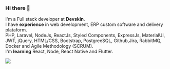 ### Hi there 👋

I'm a Full stack developer at <b>Devskin</b>.
</br>
I have <b>experience</b> in web development, ERP custom software and delivery plataform.
</br>
PHP, Laravel, NodeJs, ReactJs, Styled Components, ExpressJs, MaterialUI, JWT, jQuery, HTML/CSS, Bootstrap, PostgreeSQL, Github,Jira, RabbitMQ, Docker and Agile Methodology (SCRUM). 
</br>
I'm <b>learning</b> React, Node, React Native and Flutter.

<a href="https://www.linkedin.com/in/alissoonluan"><img src="https://img.shields.io/badge/-Alisson%20Luan-blue?style=flat-square&amp;logo=Linkedin&amp;logoColor=white&amp;link=hhttps://www.linkedin.com/in/alissoonluan" style="max-width:100%;"></a>




